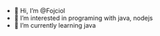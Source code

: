 - 👋 Hi, I’m @Fojciol
- 👀 I’m interested in programing with java, nodejs
- 🌱 I’m currently learning java
<!---
Fojciol/Fojciol is a ✨ special ✨ repository because its `README.md` (this file) appears on your GitHub profile.
You can click the Preview link to take a look at your changes.
--->
